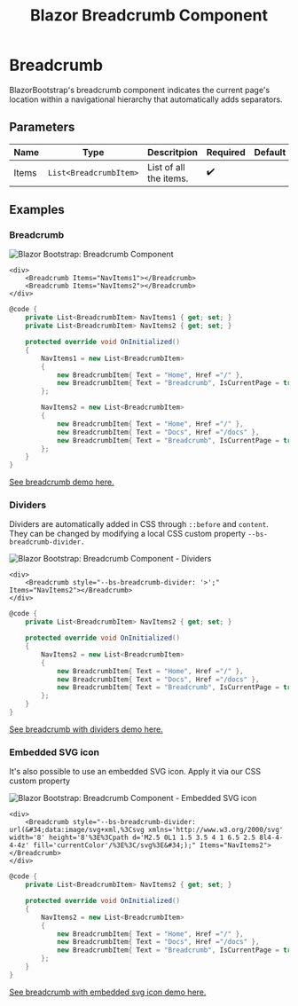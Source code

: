 ﻿---
title: Blazor Breadcrumb Component
description: BlazorBootstrap's breadcrumb component indicates the current page's location within a navigational hierarchy that automatically adds separators.
image: https://getblazorbootstrap.com/img/logo.svg

sidebar_label: Breadcrumb
sidebar_position: 3
---

# Breadcrumb

BlazorBootstrap's breadcrumb component indicates the current page's location within a navigational hierarchy that automatically adds separators.

## Parameters

| Name | Type | Descritpion | Required | Default |
|--|--|--|--|--|
| Items | `List<BreadcrumbItem>` | List of all the items. | ✔️ | |

## Examples

### Breadcrumb

<img src="https://i.imgur.com/hO90HoC.jpg" alt="Blazor Bootstrap: Breadcrumb Component" />

```cshtml showLineNumbers
<div>
    <Breadcrumb Items="NavItems1"></Breadcrumb>
    <Breadcrumb Items="NavItems2"></Breadcrumb>
</div>
```

```cs showLineNumbers
@code {
    private List<BreadcrumbItem> NavItems1 { get; set; }
    private List<BreadcrumbItem> NavItems2 { get; set; }

    protected override void OnInitialized()
    {
        NavItems1 = new List<BreadcrumbItem>
        {
            new BreadcrumbItem{ Text = "Home", Href ="/" },
            new BreadcrumbItem{ Text = "Breadcrumb", IsCurrentPage = true }
        };

        NavItems2 = new List<BreadcrumbItem>
        {
            new BreadcrumbItem{ Text = "Home", Href ="/" },
            new BreadcrumbItem{ Text = "Docs", Href ="/docs" },
            new BreadcrumbItem{ Text = "Breadcrumb", IsCurrentPage = true }
        };
    }
}
```
[See breadcrumb demo here.](https://demos.getblazorbootstrap.com/breadcrumb#examples)

### Dividers

Dividers are automatically added in CSS through `::before` and `content`. They can be changed by modifying a local CSS custom property `--bs-breadcrumb-divider.`

<img src="https://i.imgur.com/oUqUOY1.jpg" alt="Blazor Bootstrap: Breadcrumb Component - Dividers" />

```cshtml showLineNumbers
<div>
    <Breadcrumb style="--bs-breadcrumb-divider: '>';" Items="NavItems2"></Breadcrumb>
</div>
```

```cs showLineNumbers
@code {
    private List<BreadcrumbItem> NavItems2 { get; set; }

    protected override void OnInitialized()
    {
        NavItems2 = new List<BreadcrumbItem>
        {
            new BreadcrumbItem{ Text = "Home", Href ="/" },
            new BreadcrumbItem{ Text = "Docs", Href ="/docs" },
            new BreadcrumbItem{ Text = "Breadcrumb", IsCurrentPage = true }
        };
    }
}
```
[See breadcrumb with dividers demo here.](https://demos.getblazorbootstrap.com/breadcrumb#dividers)

### Embedded SVG icon

It's also possible to use an embedded SVG icon. Apply it via our CSS custom property

<img src="https://i.imgur.com/mZaXqgZ.jpg" alt="Blazor Bootstrap: Breadcrumb Component - Embedded SVG icon" />

```cshtml showLineNumbers
<div>
    <Breadcrumb style="--bs-breadcrumb-divider: url(&#34;data:image/svg+xml,%3Csvg xmlns='http://www.w3.org/2000/svg' width='8' height='8'%3E%3Cpath d='M2.5 0L1 1.5 3.5 4 1 6.5 2.5 8l4-4-4-4z' fill='currentColor'/%3E%3C/svg%3E&#34;);" Items="NavItems2"></Breadcrumb>
</div>
```

```cs showLineNumbers
@code {
    private List<BreadcrumbItem> NavItems2 { get; set; }

    protected override void OnInitialized()
    {
        NavItems2 = new List<BreadcrumbItem>
        {
            new BreadcrumbItem{ Text = "Home", Href ="/" },
            new BreadcrumbItem{ Text = "Docs", Href ="/docs" },
            new BreadcrumbItem{ Text = "Breadcrumb", IsCurrentPage = true }
        };
    }
}
```
[See breadcrumb with embedded svg icon demo here.](https://demos.getblazorbootstrap.com/breadcrumb#embedded-svg-icon)